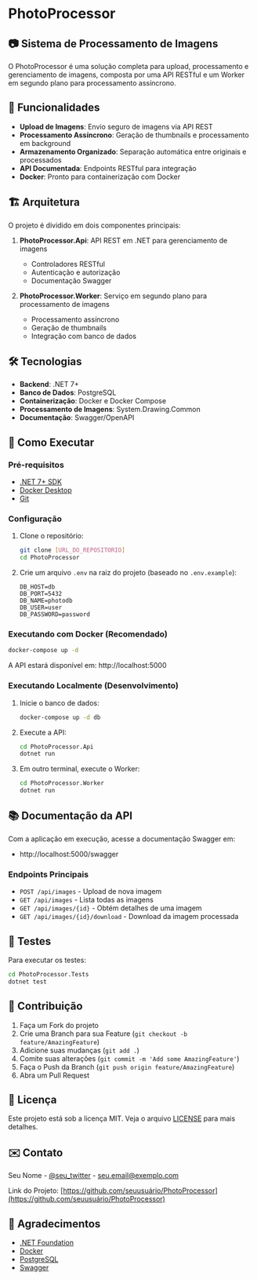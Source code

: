 # PhotoProcessor

## 📷 Sistema de Processamento de Imagens

O PhotoProcessor é uma solução completa para upload, processamento e gerenciamento de imagens, composta por uma API RESTful e um Worker em segundo plano para processamento assíncrono.

## 🚀 Funcionalidades

- **Upload de Imagens**: Envio seguro de imagens via API REST
- **Processamento Assíncrono**: Geração de thumbnails e processamento em background
- **Armazenamento Organizado**: Separação automática entre originais e processados
- **API Documentada**: Endpoints RESTful para integração
- **Docker**: Pronto para containerização com Docker

## 🏗️ Arquitetura

O projeto é dividido em dois componentes principais:

1. **PhotoProcessor.Api**: API REST em .NET para gerenciamento de imagens
   - Controladores RESTful
   - Autenticação e autorização
   - Documentação Swagger

2. **PhotoProcessor.Worker**: Serviço em segundo plano para processamento de imagens
   - Processamento assíncrono
   - Geração de thumbnails
   - Integração com banco de dados

## 🛠️ Tecnologias

- **Backend**: .NET 7+
- **Banco de Dados**: PostgreSQL
- **Containerização**: Docker e Docker Compose
- **Processamento de Imagens**: System.Drawing.Common
- **Documentação**: Swagger/OpenAPI

## 🚀 Como Executar

### Pré-requisitos

- [.NET 7+ SDK](https://dotnet.microsoft.com/download)
- [Docker Desktop](https://www.docker.com/products/docker-desktop/)
- [Git](https://git-scm.com/)

### Configuração

1. Clone o repositório:
   ```bash
   git clone [URL_DO_REPOSITORIO]
   cd PhotoProcessor
   ```

2. Crie um arquivo `.env` na raiz do projeto (baseado no `.env.example`):
   ```env
   DB_HOST=db
   DB_PORT=5432
   DB_NAME=photodb
   DB_USER=user
   DB_PASSWORD=password
   ```

### Executando com Docker (Recomendado)

```bash
docker-compose up -d
```

A API estará disponível em: http://localhost:5000

### Executando Localmente (Desenvolvimento)

1. Inicie o banco de dados:
   ```bash
   docker-compose up -d db
   ```

2. Execute a API:
   ```bash
   cd PhotoProcessor.Api
   dotnet run
   ```

3. Em outro terminal, execute o Worker:
   ```bash
   cd PhotoProcessor.Worker
   dotnet run
   ```

## 📚 Documentação da API

Com a aplicação em execução, acesse a documentação Swagger em:
- http://localhost:5000/swagger

### Endpoints Principais

- `POST /api/images` - Upload de nova imagem
- `GET /api/images` - Lista todas as imagens
- `GET /api/images/{id}` - Obtém detalhes de uma imagem
- `GET /api/images/{id}/download` - Download da imagem processada

## 🧪 Testes

Para executar os testes:

```bash
cd PhotoProcessor.Tests
dotnet test
```

## 🤝 Contribuição

1. Faça um Fork do projeto
2. Crie uma Branch para sua Feature (`git checkout -b feature/AmazingFeature`)
3. Adicione suas mudanças (`git add .`)
4. Comite suas alterações (`git commit -m 'Add some AmazingFeature'`)
5. Faça o Push da Branch (`git push origin feature/AmazingFeature`)
6. Abra um Pull Request

## 📄 Licença

Este projeto está sob a licença MIT. Veja o arquivo [LICENSE](LICENSE) para mais detalhes.

## ✉️ Contato

Seu Nome - [@seu_twitter](https://twitter.com/seu_twitter) - seu.email@exemplo.com

Link do Projeto: [https://github.com/seuusuário/PhotoProcessor](https://github.com/seuusuário/PhotoProcessor)

## 🙏 Agradecimentos

- [.NET Foundation](https://dotnetfoundation.org/)
- [Docker](https://www.docker.com/)
- [PostgreSQL](https://www.postgresql.org/)
- [Swagger](https://swagger.io/)
